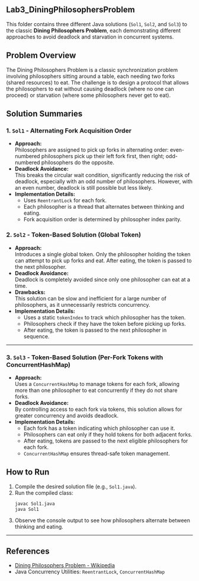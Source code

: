 ## Lab3_DiningPhilosophersProblem

This folder contains three different Java solutions (`Sol1`, `Sol2`, and `Sol3`) to the classic **Dining Philosophers Problem**, each demonstrating different approaches to avoid deadlock and starvation in concurrent systems.


## Problem Overview

The Dining Philosophers Problem is a classic synchronization problem involving philosophers sitting around a table, each needing two forks (shared resources) to eat. The challenge is to design a protocol that allows the philosophers to eat without causing deadlock (where no one can proceed) or starvation (where some philosophers never get to eat).


## Solution Summaries

### 1. `Sol1` - Alternating Fork Acquisition Order

- **Approach:**  
    Philosophers are assigned to pick up forks in alternating order: even-numbered philosophers pick up their left fork first, then right; odd-numbered philosophers do the opposite.
- **Deadlock Avoidance:**  
    This breaks the circular wait condition, significantly reducing the risk of deadlock, especially with an odd number of philosophers. However, with an even number, deadlock is still possible but less likely.
- **Implementation Details:**  
    - Uses `ReentrantLock` for each fork.
    - Each philosopher is a thread that alternates between thinking and eating.
    - Fork acquisition order is determined by philosopher index parity.


### 2. `Sol2` - Token-Based Solution (Global Token)

- **Approach:**  
    Introduces a single global token. Only the philosopher holding the token can attempt to pick up forks and eat. After eating, the token is passed to the next philosopher.
- **Deadlock Avoidance:**  
    Deadlock is completely avoided since only one philosopher can eat at a time.
- **Drawbacks:**  
    This solution can be slow and inefficient for a large number of philosophers, as it unnecessarily restricts concurrency.
- **Implementation Details:**  
    - Uses a static `tokenIndex` to track which philosopher has the token.
    - Philosophers check if they have the token before picking up forks.
    - After eating, the token is passed to the next philosopher in sequence.

---

### 3. `Sol3` - Token-Based Solution (Per-Fork Tokens with ConcurrentHashMap)

- **Approach:**  
    Uses a `ConcurrentHashMap` to manage tokens for each fork, allowing more than one philosopher to eat concurrently if they do not share forks.
- **Deadlock Avoidance:**  
    By controlling access to each fork via tokens, this solution allows for greater concurrency and avoids deadlock.
- **Implementation Details:**  
    - Each fork has a token indicating which philosopher can use it.
    - Philosophers can eat only if they hold tokens for both adjacent forks.
    - After eating, tokens are passed to the next eligible philosophers for each fork.
    - `ConcurrentHashMap` ensures thread-safe token management.

## How to Run

1. Compile the desired solution file (e.g., `Sol1.java`).
2. Run the compiled class:
     ```sh
     javac Sol1.java
     java Sol1
     ```
3. Observe the console output to see how philosophers alternate between thinking and eating.

---

## References

- [Dining Philosophers Problem - Wikipedia](https://en.wikipedia.org/wiki/Dining_philosophers_problem)
- Java Concurrency Utilities: `ReentrantLock`, `ConcurrentHashMap`
